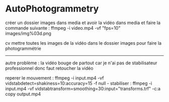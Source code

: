 # AutoPhotogrammetry

créer un dossier images dans media et avoir la vidéo dans media et faire la commande suivante :
ffmpeg -i video.mp4 -vf "fps=10" images/img%03d.png

cv mettre toutes les images de la vidéo dans le dossier images pour faire la photogrammétrie 



---

autre problème : la vidéo bouge de partout car je n'ai pas de stabilisateur professionnel donc faut retoucher la vidéo 

reperer le mouvement :
ffmpeg -i input.mp4 -vf vidstabdetect=shakiness=10:accuracy=15 -f null -
stabiliser : 
ffmpeg -i input.mp4 -vf vidstabtransform=smoothing=30:input="transforms.trf" -c:a copy output.mp4